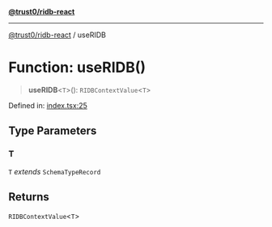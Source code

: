 [**@trust0/ridb-react**](../README.md)

***

[@trust0/ridb-react](../README.md) / useRIDB

# Function: useRIDB()

> **useRIDB**\<`T`\>(): `RIDBContextValue`\<`T`\>

Defined in: [index.tsx:25](https://github.com/trust0-project/RIDB/blob/b71ce91cfc44b88b1d5f76b82531ce1519db6624/packages/ridb-react/src/index.tsx#L25)

## Type Parameters

### T

`T` *extends* `SchemaTypeRecord`

## Returns

`RIDBContextValue`\<`T`\>
